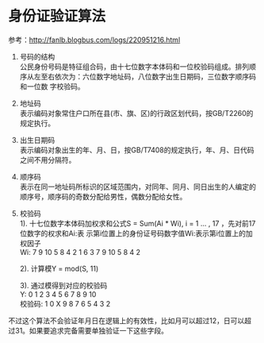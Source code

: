 
# 身份证验证算法

参考：<http://fanlb.blogbus.com/logs/220951216.html>

1. 号码的结构     
    公民身份号码是特征组合码，由十七位数字本体码和一位校验码组成。排列顺序从左至右依次为：六位数字地址码，八位数字出生日期码，三位数字顺序码和一位数 字校验码。

2. 地址码       
    表示编码对象常住户口所在县(市、旗、区)的行政区划代码，按GB/T2260的规定执行。

3. 出生日期码  
    表示编码对象出生的年、月、日，按GB/T7408的规定执行，年、月、日代码之间不用分隔符。

4. 顺序码  
    表示在同一地址码所标识的区域范围内，对同年、同月、同日出生的人编定的顺序号，顺序码的奇数分配给男性，偶数分配给女性。

5. 校验码  
    1). 十七位数字本体码加权求和公式S = Sum(Ai * Wi), i = 1 ... , 17 ，先对前17位数字的权求和Ai:表 示第i位置上的身份证号码数字值Wi:表示第i位置上的加权因子  
        Wi: 7 9 10 5 8 4 2 1 6 3 7 9 10 5 8 4 2

    2). 计算模Y = mod(S, 11)

    3). 通过模得到对应的校验码  
        Y:      0 1 2 3 4 5 6 7 8 9 10  
        校验码: 1 0 X 9 8 7 6 5 4 3 2


不过这个算法不会验证年月日在逻辑上的有效性，比如月可以超过12，日可以超过31。如果要追求完备需要单独验证一下这些字段。

